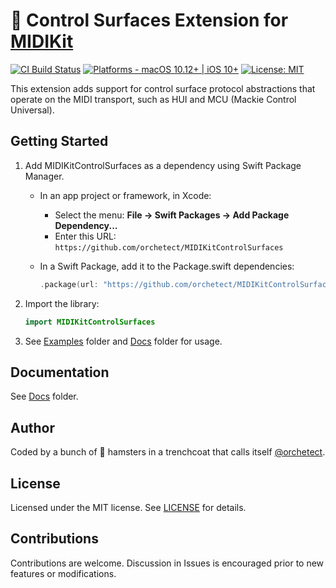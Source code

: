 # 🔌 Control Surfaces Extension for [MIDIKit](https://github.com/orchetect/MIDIKit)

[![CI Build Status](https://github.com/orchetect/MIDIKitControlSurfaces/actions/workflows/build.yml/badge.svg)](https://github.com/orchetect/MIDIKitControlSurfaces/actions/workflows/build.yml) [![Platforms - macOS 10.12+ | iOS 10+](https://img.shields.io/badge/platforms-macOS%2010.12%2B%20|%20iOS%2010%2B-lightgrey.svg?style=flat)](https://developer.apple.com/swift) [![License: MIT](http://img.shields.io/badge/license-MIT-lightgrey.svg?style=flat)](https://github.com/orchetect/MIDIKitControlSurfaces/blob/main/LICENSE)

This extension adds support for control surface protocol abstractions that operate on the MIDI transport, such as HUI and MCU (Mackie Control Universal).

## Getting Started

1. Add MIDIKitControlSurfaces as a dependency using Swift Package Manager.

   - In an app project or framework, in Xcode:

     - Select the menu: **File → Swift Packages → Add Package Dependency...**
     - Enter this URL: `https://github.com/orchetect/MIDIKitControlSurfaces`

   - In a Swift Package, add it to the Package.swift dependencies:

     ```swift
     .package(url: "https://github.com/orchetect/MIDIKitControlSurfaces", from: "0.0.1")
     ```

1. Import the library:

   ```swift
   import MIDIKitControlSurfaces
   ```

3. See [Examples](https://github.com/orchetect/MIDIKitControlSurfaces/blob/master/Examples/) folder and [Docs](https://github.com/orchetect/MIDIKitControlSurfaces/blob/master/Docs/) folder for usage.

## Documentation

See [Docs](https://github.com/orchetect/MIDIKitControlSurfaces/blob/master/Docs/) folder.

## Author

Coded by a bunch of 🐹 hamsters in a trenchcoat that calls itself [@orchetect](https://github.com/orchetect).

## License

Licensed under the MIT license. See [LICENSE](https://github.com/orchetect/MIDIKitControlSurfaces/blob/master/LICENSE) for details.

## Contributions

Contributions are welcome. Discussion in Issues is encouraged prior to new features or modifications.
